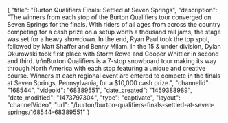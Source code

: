 {
    "title": "Burton Qualifiers Finals: Settled at Seven Springs",
    "description": "The winners from each stop of the Burton Qualifiers tour converged on Seven Springs for the finals. With riders of all ages from across the country competing for a cash prize on a setup worth a thousand rail jams, the stage was set for a heavy showdown. In the end, Ryan Paul took the top spot, followed by Matt Shaffer and Benny Milam. In the 15 & under division, Dylan Okurowski took first place with Storm Rowe and Cooper Whittier in second and third. \n\nBurton Qualifiers is a 7-stop snowboard tour making its way through North America with each stop featuring a unique and creative course. Winners at each regional event are entered to compete in the finals at Seven Springs, Pennsylvania, for a $10,000 cash prize.",
    "channelid": "168544",
    "videoid": "68389551",
    "date_created": "1459388989",
    "date_modified": "1473797304",
    "type": "captivate",
    "layout": "channelVideo",
    "url": "\/burton\/burton-qualifiers-finals-settled-at-seven-springs\/168544-68389551"
}